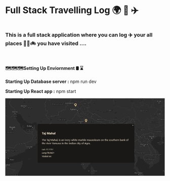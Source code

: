 <h1>  Full Stack Travelling Log 🌍 🎡 ✈️<h1>

  <h3>This is a full stack application where you can log ✈️ your all  places 🗽🗼🚲 you have visited .... </h3>
  <br>
  <h4> 🗺️🗺️🗺️Setting Up Enviornment 🛢️ ⌛ </h4>
  <p><b> Starting Up Database server :</b> npm run dev </p>
  <p><b> Starting Up React app :</b> npm start </p>
 
  <img src="screenshots/abc.png">
  
  
